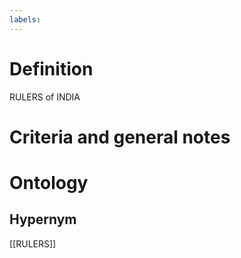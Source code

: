 ```yaml
---
labels: 
---
```


# Definition
RULERS of INDIA
# Criteria and general notes
# Ontology

## Hypernym
[[RULERS]]